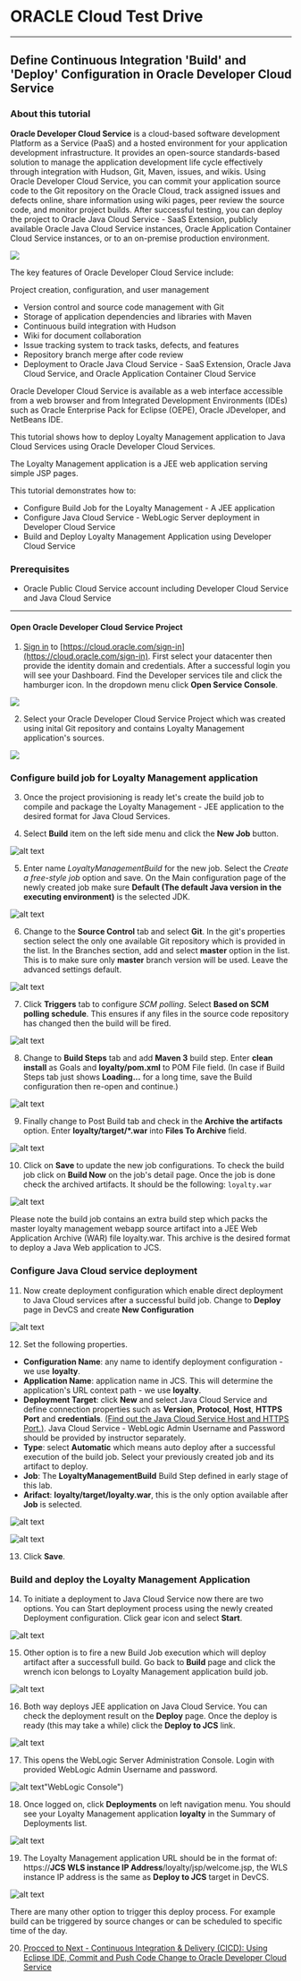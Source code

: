 # ORACLE Cloud Test Drive #
-----
## Define Continuous Integration 'Build' and 'Deploy' Configuration in Oracle Developer Cloud Service ##

### About this tutorial ###
**Oracle Developer Cloud Service** is a cloud-based software development Platform as a Service (PaaS) and a hosted environment for your application development infrastructure. It provides an open-source standards-based solution to manage the application development life cycle effectively through integration with Hudson, Git, Maven, issues, and wikis. Using Oracle Developer Cloud Service, you can commit your application source code to the Git repository on the Oracle Cloud, track assigned issues and defects online, share information using wiki pages, peer review the source code, and monitor project builds. After successful testing, you can deploy the project to Oracle Java Cloud Service - SaaS Extension, publicly available Oracle Java Cloud Service instances, Oracle Application Container Cloud Service instances, or to an on-premise production environment.

![](images/02/00.dcs.png)

The key features of Oracle Developer Cloud Service include:

Project creation, configuration, and user management

+ Version control and source code management with Git
+ Storage of application dependencies and libraries with Maven
+ Continuous build integration with Hudson
+ Wiki for document collaboration
+ Issue tracking system to track tasks, defects, and features
+ Repository branch merge after code review
+ Deployment to Oracle Java Cloud Service - SaaS Extension, Oracle Java Cloud Service, and Oracle Application Container Cloud Service

Oracle Developer Cloud Service is available as a web interface accessible from a web browser and from Integrated Development Environments (IDEs) such as Oracle Enterprise Pack for Eclipse (OEPE), Oracle JDeveloper, and NetBeans IDE.

This tutorial shows how to deploy Loyalty Management application to Java Cloud Services using Oracle Developer Cloud Services.

The Loyalty Management application is a JEE web application serving simple JSP pages.

This tutorial demonstrates how to:

- Configure Build Job for the Loyalty Management - A JEE application
- Configure Java Cloud Service - WebLogic Server deployment in Developer Cloud Service
- Build and Deploy Loyalty Management Application using Developer Cloud Service

### Prerequisites ###

- Oracle Public Cloud Service account including Developer Cloud Service and Java Cloud Service

----

#### Open Oracle Developer Cloud Service Project ####

1. [Sign in](sign.in.to.oracle.cloud.md) to [https://cloud.oracle.com/sign-in](https://cloud.oracle.com/sign-in). First select your datacenter then provide the identity domain and credentials. After a successful login you will see your Dashboard. Find the Developer services tile and click the hamburger icon. In the dropdown menu click **Open Service Console**.

![](images/02/01.dashboard.png)

2. Select your Oracle Developer Cloud Service Project which was created using inital Git repository and contains Loyalty Management application's sources.

![](images/02/20.open.devcs.project.png)

### Configure build job for Loyalty Management application ###

3. Once the project provisioning is ready let's create the build job to compile and package the Loyalty Management - JEE application to the desired format for Java Cloud Services.

4. Select **Build** item on the left side menu and click the **New Job** button.

![alt text](images/02/05.new.job.png "Create new build job")

5. Enter name *LoyaltyManagementBuild* for the new job. Select the *Create a free-style job* option and save.
On the Main configuration page of the newly created job make sure **Default (The default Java version in the executing environment)** is the selected JDK.

![alt text](images/02/06.job.main.png "Configure job")

6. Change to the **Source Control** tab and select **Git**. 
In the git's properties section select the only one available Git repository which is provided in the list.
In the Branches section, add and select **master** option in the list. This is to make sure only **master** branch version will be used.
Leave the advanced settings default.

![alt text](images/02/07.job.scm.png "Configure source control")

7. Click **Triggers** tab to configure *SCM polling*. Select **Based on SCM polling schedule**. This ensures if any files in the source code repository has changed then the build will be fired.

![alt text](images/02/07.scm.trigger.png "Configure source control")

8. Change to **Build Steps** tab and add **Maven 3** build step. Enter **clean install** as Goals and **loyalty/pom.xml** to POM File field. (In case if Build Steps tab just shows **Loading...** for a long time, save the Build configuration then re-open and continue.)

![alt text](images/02/08.job.maven.png "Add build step")

9. Finally change to Post Build tab and check in the **Archive the artifacts** option. Enter **loyalty/target/\*.war** into **Files To Archive** field.

![alt text](images/02/09.job.post.png "Post build")

10. Click on **Save** to update the new job configurations. To check the build job click on **Build Now** on the job's detail page. Once the job is done check the archived artifacts. It should be the following: `loyalty.war`

![alt text](images/02/10.build.artifacts.png "Build artifacts")

Please note the build job contains an extra build step which packs the master loyalty management webapp source artifact into a JEE Web Application Archive (WAR) file loyalty.war. This archive is the desired format to deploy a Java Web application to JCS.

### Configure Java Cloud service deployment ###

11. Now create deployment configuration which enable direct deployment to Java Cloud services after a successful build job.
Change to **Deploy** page in DevCS and create **New Configuration** 

![alt text](images/02/11.new.deploy.png "New deploy configuration")

12. Set the following properties.

- **Configuration Name**: any name to identify deployment configuration - we use **loyalty**.
- **Application Name**: application name in JCS. This will determine the application's URL context path - we use **loyalty**.
- **Deployment Target**: click **New** and select Java Cloud Service and define connection properties such as **Version**, **Protocol**, **Host**, **HTTPS Port** and **credentials**.
  [\(Find out the Java Cloud Service Host and HTTPS Port.\)](java.cloud.md).
  Java Cloud Service - WebLogic Admin Username and Password should be provided by instructor separately.
- **Type**: select **Automatic** which means auto deploy after a successful execution of the build job. Select your previously created job and its artifact to deploy.
- **Job**: The **LoyaltyManagementBuild** Build Step defined in early stage of this lab.
- **Arifact**: **loyalty/target/loyalty.war**, this is the only option available after **Job** is selected.

![alt text](images/02/12.deploy.config.png "Deployment Configuration")

![alt text](images/02/13.jcs.config.png "JCS Configuration")

13. Click **Save**. 

### Build and deploy the Loyalty Management Application ###

14. To initiate a deployment to Java Cloud Service now there are two options. You can Start deployment process using the newly created Deployment configuration. Click gear icon and select **Start**.

![alt text](images/02/14.deploy.start.png "Deployment Start")

15. Other option is to fire a new Build Job execution which will deploy artifact after a successfull build. Go back to **Build** page and click the wrench icon belongs to Loyalty Management application build job.

![alt text](images/02/15.build.now.png "Build Now") 

16. Both way deploys JEE application on Java Cloud Service. You can check the deployment result on the **Deploy** page. Once the deploy is ready (this may take a while) click the **Deploy to JCS** link.

![alt text](images/02/16.deploy.ready.png "Deploy ready")

17. This opens the WebLogic Server Administration Console. Login with provided WebLogic Admin Username and password.

![alt text](images/02/17.jcs.console.png)"WebLogic Console")

18. Once logged on, click **Deployments** on left navigation menu. You should see your Loyalty Management application **loyalty** in the Summary of Deployments list.

![alt text](images/02/17.deployment.png "Deployments")

19. The Loyalty Management application URL should be in the format of:
https://**JCS WLS instance IP Address**/loyalty/jsp/welcome.jsp, the WLS instance IP address is the same as **Deploy to JCS** target in DevCS.

![alt text](images/02/18.sample.app.png "Loyalty Management Application")

There are many other option to trigger this deploy process. For example build can be triggered by source changes or can be scheduled to specific time of the day.

20. [Procced to Next - Continuous Integration & Delivery (CICD): Using Eclipse IDE, Commit and Push Code Change to Oracle Developer Cloud Service](03.md)

